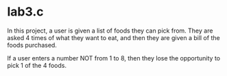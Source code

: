 # lab3.c

In this project, a user is given a list of foods they can pick from. 
They are asked 4 times of what they want to eat, and then they are given a bill of the foods purchased.

If a user enters a number NOT from 1 to 8, then they lose the opportunity to pick 1 of the 4 foods.
